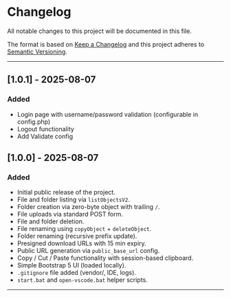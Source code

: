 # Changelog

All notable changes to this project will be documented in this file.

The format is based on [Keep a Changelog](https://keepachangelog.com/en/1.0.0/)
and this project adheres to [Semantic Versioning](https://semver.org/spec/v2.0.0.html).

---
## [1.0.1] - 2025-08-07
### Added
 - Login page with username/password validation (configurable in config.php)
 - Logout functionality
 - Add Validate config

## [1.0.0] - 2025-08-07
### Added
- Initial public release of the project.
- File and folder listing via `listObjectsV2`.
- Folder creation via zero-byte object with trailing `/`.
- File uploads via standard POST form.
- File and folder deletion.
- File renaming using `copyObject` + `deleteObject`.
- Folder renaming (recursive prefix update).
- Presigned download URLs with 15 min expiry.
- Public URL generation via `public_base_url` config.
- Copy / Cut / Paste functionality with session-based clipboard.
- Simple Bootstrap 5 UI (loaded locally).
- `.gitignore` file added (vendor/, IDE, logs).
- `start.bat` and `open-vscode.bat` helper scripts.

---
